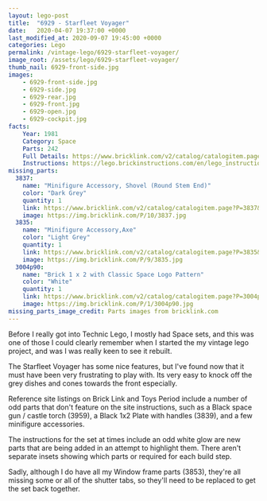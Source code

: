 ```yaml
---
layout: lego-post
title:  "6929 - Starfleet Voyager"
date:   2020-04-07 19:37:00 +0000
last_modified_at: 2020-09-07 19:45:00 +0000
categories: Lego
permalink: /vintage-lego/6929-starfleet-voyager/
image_root: /assets/lego/6929-starfleet-voyager/
thumb_nail: 6929-front-side.jpg
images:
    - 6929-front-side.jpg
    - 6929-side.jpg
    - 6929-rear.jpg
    - 6929-front.jpg
    - 6929-open.jpg
    - 6929-cockpit.jpg
facts:
    Year: 1981
    Category: Space
    Parts: 242
    Full Details: https://www.bricklink.com/v2/catalog/catalogitem.page?S=6929-1#T=I
    Instructions: https://lego.brickinstructions.com/en/lego_instructions/set/6929/Starfleet_Voyager
missing_parts:
  3837:
    name: "Minifigure Accessory, Shovel (Round Stem End)"
    color: "Dark Grey"
    quantity: 1
    link: https://www.bricklink.com/v2/catalog/catalogitem.page?P=3837&idColor=10
    image: https://img.bricklink.com/P/10/3837.jpg 
  3835:
    name: "Minifigure Accessory,Axe"
    color: "Light Grey"
    quantity: 1
    link: https://www.bricklink.com/v2/catalog/catalogitem.page?P=3835&idColor=9
    image: https://img.bricklink.com/P/9/3835.jpg    
  3004p90:
    name: "Brick 1 x 2 with Classic Space Logo Pattern"
    color: "White"
    quantity: 1
    link: https://www.bricklink.com/v2/catalog/catalogitem.page?P=3004p90&idColor=1
    image: https://img.bricklink.com/P/1/3004p90.jpg
missing_parts_image_credit: Parts images from bricklink.com
---
```


Before I really got into Technic Lego, I mostly had Space sets, and this was one of those I could clearly remember when I started the my vintage lego project, and was I was really keen to see it rebuilt.

The Starfleet Voyager has some nice features, but I've found now that it must have been very frustrating to play with. Its very easy to knock off the grey dishes and cones towards the front especially.

Reference site listings on Brick Link and Toys Period include a number of odd parts that don't feature on the site instructions, such as a Black space gun / castle torch (3959), a Black 1x2 Plate with handles (3839), and a few minifigure accessories.

The instructions for the set at times include an odd white glow are new parts that are being added in an attempt to highlight them. There aren't separate insets showing which parts or required for each build step.

Sadly, although I do have all my Window frame parts (3853), they're all missing some or all of the shutter tabs, so they'll need to be replaced to get the set back together.

